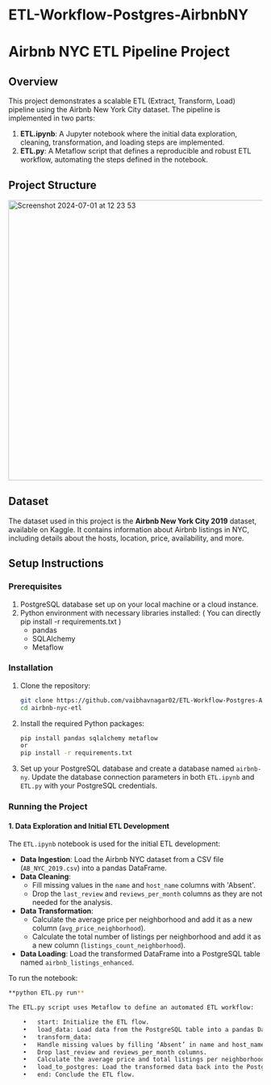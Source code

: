 # ETL-Workflow-Postgres-AirbnbNY

# Airbnb NYC ETL Pipeline Project

## Overview
This project demonstrates a scalable ETL (Extract, Transform, Load) pipeline using the Airbnb New York City dataset. The pipeline is implemented in two parts:
1. **ETL.ipynb**: A Jupyter notebook where the initial data exploration, cleaning, transformation, and loading steps are implemented.
2. **ETL.py**: A Metaflow script that defines a reproducible and robust ETL workflow, automating the steps defined in the notebook.

## Project Structure
<img width="555" alt="Screenshot 2024-07-01 at 12 23 53" src="https://github.com/vaibhavnagar02/ETL-Workflow-Postgres-AirbnbNY/assets/87512533/09c1ae29-f37f-4e79-9acf-3871a410486e">


## Dataset
The dataset used in this project is the **Airbnb New York City 2019** dataset, available on Kaggle. It contains information about Airbnb listings in NYC, including details about the hosts, location, price, availability, and more.

## Setup Instructions

### Prerequisites
1. PostgreSQL database set up on your local machine or a cloud instance.
2. Python environment with necessary libraries installed: ( You can directly pip install -r requirements.txt )
   - pandas
   - SQLAlchemy
   - Metaflow
  

### Installation
1. Clone the repository:
    ```sh
    git clone https://github.com/vaibhavnagar02/ETL-Workflow-Postgres-AirbnbNY.git
    cd airbnb-nyc-etl
    ```

2. Install the required Python packages:
    ```sh
    pip install pandas sqlalchemy metaflow
    or
    pip install -r requirements.txt
    ```

3. Set up your PostgreSQL database and create a database named `airbnb-ny`. Update the database connection parameters in both `ETL.ipynb` and `ETL.py` with your PostgreSQL credentials.

### Running the Project

#### 1. Data Exploration and Initial ETL Development
The `ETL.ipynb` notebook is used for the initial ETL development:

- **Data Ingestion**: Load the Airbnb NYC dataset from a CSV file (`AB_NYC_2019.csv`) into a pandas DataFrame.
- **Data Cleaning**:
  - Fill missing values in the `name` and `host_name` columns with 'Absent'.
  - Drop the `last_review` and `reviews_per_month` columns as they are not needed for the analysis.
- **Data Transformation**:
  - Calculate the average price per neighborhood and add it as a new column (`avg_price_neighborhood`).
  - Calculate the total number of listings per neighborhood and add it as a new column (`listings_count_neighborhood`).
- **Data Loading**: Load the transformed DataFrame into a PostgreSQL table named `airbnb_listings_enhanced`.

To run the notebook:
```sh
**python ETL.py run**

The ETL.py script uses Metaflow to define an automated ETL workflow:

	•	start: Initialize the ETL flow.
	•	load_data: Load data from the PostgreSQL table into a pandas DataFrame.
	•	transform_data:
	•	Handle missing values by filling ‘Absent’ in name and host_name.
	•	Drop last_review and reviews_per_month columns.
	•	Calculate the average price and total listings per neighborhood.
	•	load_to_postgres: Load the transformed data back into the PostgreSQL database.
	•	end: Conclude the ETL flow.
